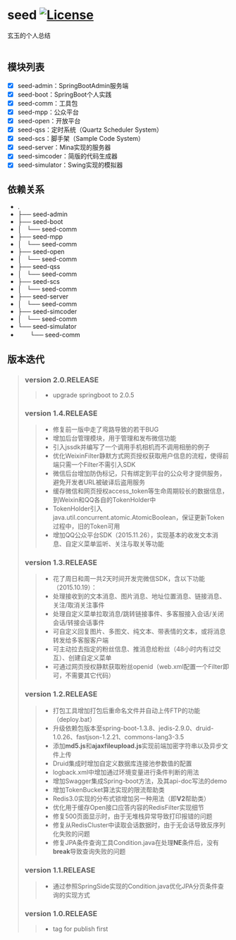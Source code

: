 # seed [![License](https://img.shields.io/hexpm/l/plug.svg)](https://github.com/jadyer/seed/blob/master/LICENSE)
玄玉的个人总结<br/><br/>


## 模块列表

* [x] seed-admin：SpringBootAdmin服务端
* [x] seed-boot：SpringBoot个人实践
* [x] seed-comm：工具包
* [x] seed-mpp：公众平台
* [x] seed-open：开放平台
* [x] seed-qss：定时系统（Quartz Scheduler System）
* [x] seed-scs：脚手架（Sample Code System）
* [x] seed-server：Mina实现的服务器
* [x] seed-simcoder：简版的代码生成器
* [x] seed-simulator：Swing实现的模拟器

## 依赖关系

* .
* ├── seed-admin
* ├── seed-boot
* │   └── seed-comm
* ├── seed-mpp
* │   └── seed-comm
* ├── seed-open
* │   └── seed-comm
* ├── seed-qss
* │   └── seed-comm
* ├── seed-scs
* │   └── seed-comm
* ├── seed-server
* │   └── seed-comm
* ├── seed-simcoder
* │   └── seed-comm
* └── seed-simulator
*  　　└── seed-comm

## 版本迭代

> ### version 2.0.RELEASE
>> * upgrade springboot to 2.0.5
>
> ### version 1.4.RELEASE
>> * 修复前一版中走了弯路导致的若干BUG
>> * 增加后台管理模块，用于管理和发布微信功能
>> * 引入jssdk并编写了一个调用手机相机而不调用相册的例子
>> * 优化WeixinFilter静默方式网页授权获取用户信息的流程，使得前端只需一个Filter不需引入SDK
>> * 微信后台增加防伪标记，只有绑定到平台的公众号才提供服务，避免开发者URL被破译后盗用服务
>> * 缓存微信和网页授权access_token等生命周期较长的数据信息，到Weixin和QQ各自的TokenHolder中
>> * TokenHolder引入java.util.concurrent.atomic.AtomicBoolean，保证更新Token过程中，旧的Token可用
>> * 增加QQ公众平台SDK（2015.11.26），实现基本的收发文本消息、自定义菜单监听、关注与取关等功能
>
> ### version 1.3.RELEASE
>> * 花了周日和周一共2天时间开发完微信SDK，含以下功能（2015.10.19）：
>> * 处理接收到的文本消息、图片消息、地址位置消息、链接消息、关注/取消关注事件
>> * 处理自定义菜单拉取消息/跳转链接事件、多客服接入会话/关闭会话/转接会话事件
>> * 可自定义回复图片、多图文、纯文本、带表情的文本，或将消息转发给多客服客户端
>> * 可主动拉去指定的粉丝信息、推消息给粉丝（48小时内有过交互）、创建自定义菜单
>> * 可通过网页授权静默获取粉丝openid（web.xml配置一个Filter即可，不需要其它代码）
>
> ### version 1.2.RELEASE
>> * 打包工具增加打包后重命名文件并自动上传FTP的功能（deploy.bat）
>> * 升级依赖包版本至spring-boot-1.3.8、jedis-2.9.0、druid-1.0.26、fastjson-1.2.21、commons-lang3-3.5
>> * 添加**md5.js**和**ajaxfileupload.js**实现前端加密字符串以及异步文件上传
>> * Druid集成时增加自定义数据库连接池参数值的配置
>> * logback.xml中增加通过环境变量进行条件判断的用法
>> * 增加Swagger集成Spring-boot方法，及其api-doc写法的demo
>> * 增加TokenBucket算法实现的限流帮助类
>> * Redis3.0实现的分布式锁增加另一种用法（即**V2**帮助类）
>> * 优化用于缓存Open接口应答内容的RedisFilter实现细节
>> * 修复500页面显示时，由于无堆栈异常导致打印报错的问题
>> * 修复从RedisCluster中读取会话数据时，由于无会话导致反序列化失败的问题
>> * 修复JPA条件查询工具Condition.java在处理**NE**条件后，没有**break**导致查询失败的问题
>
> ### version 1.1.RELEASE
>> * 通过参照SpringSide实现的Condition.java优化JPA分页条件查询的实现方式
>
> ### version 1.0.RELEASE
>> * tag for publish first
